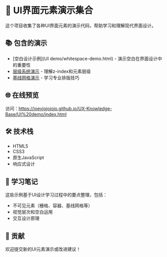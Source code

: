 # 🎨 UI界面元素演示集合

这个项目收集了各种UI界面元素的演示代码，帮助学习和理解现代界面设计。

## 📚 包含的演示

- [空白设计示例](UI demo/whitespace-demo.html) - 演示空白在界面设计中的重要性
- [层级系统演示](UI%20demo/z-index-demo.html) - 理解z-index和元素层级
- [基线网格演示](UI%20demo/baseline-grid-demo.html)  - 学习专业排版技巧 


## 🌐 在线预览

访问：https://joeyjojojojo.github.io/UX-Knowledge-Base/UI%20demo/index.html 


## 🛠️ 技术栈

- HTML5
- CSS3
- 原生JavaScript
- 响应式设计

## 📖 学习笔记

这些示例基于UI设计学习过程中的要点整理，包括：
- 不可见元素（栅格、容器、基线网格等）
- 视觉层次和空白运用
- 交互设计原理

## 🤝 贡献

欢迎提交新的UI元素演示或改进建议！
